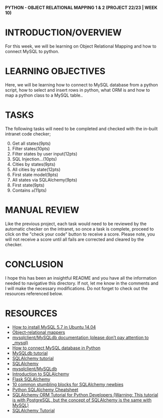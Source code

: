 **PYTHON - OBJECT RELATIONAL MAPPING 1 & 2 (PROJECT 22/23 | WEEK 10)**

# INTRODUCTION/OVERVIEW

For this week, we will be learning on Object Relational Mapping and how to connect MySQL to python.

# LEARNING OBJECTIVES

Here, we will be learning how to connect to MySQL database from a python script,
how to select and insert rows in python, what ORM is and how to map a python class to a MySQL table..

# TASKS

The following tasks will need to be completed and checked with the in-built intranet code checker;

0. Get all states(9pts)
1. Filter states(10pts)
2. Filter states by user input(12pts)
3. SQL Injection...(10pts)
4. Cities by states(9pts)
5. All cities by state(12pts)
6. First state model(9pts)
7. All states via SQLAlchemy(9pts)
8. First state(9pts)
9. Contains `a`(11pts)

# MANUAL REVIEW

Like the previous project, each task would need to be reviewed by the automatic checker on the intranet, so once a task is complete, proceed to click on the "check your code" button to receive a score. Please note, you will not receive a score until all fails are corrected and cleared by the checker.

# CONCLUSION

I hope this has been an insightful README and you have all the information needed to navigative this directory. If not, let me know in the comments and I will make the necessary modifications. Do not forget to check out the resources referenced below.

# RESOURCES

- [ How to install MySQL 5.7 in Ubuntu 14.04](https://intranet.alxswe.com/rltoken/AlpfGOhmK5bWOPMTw4uSSg)
- [Object-relational mappers](https://intranet.alxswe.com/rltoken/ZmguqMRVSJghEhTTODumoA)
- [mysqlclient/MySQLdb documentation (please don’t pay attention to \_mysql)](https://intranet.alxswe.com/rltoken/0cGwFzLsw4-XepmHszm8ow)
- [How to connect MySQL database in Python](https://intranet.alxswe.com/rltoken/VrMfiFz8ifKYRr-ZtW89Qw)
- [MySQLdb tutorial](https://intranet.alxswe.com/rltoken/87SU8TLYNO5BQV1sYh_Esg)
- [SQLAlchemy tutorial](https://intranet.alxswe.com/rltoken/5Dcdb0kxMDRAqINvRth_uA)
- [SQLAlchemy](https://intranet.alxswe.com/rltoken/5tUblgTy8As4Sp1pcy9iTA)
- [mysqlclient/MySQLdb](https://intranet.alxswe.com/rltoken/jr5OxZZ5J4eCLn0p6UzTlA)
- [Introduction to SQLAlchemy](https://intranet.alxswe.com/rltoken/GO-nqcCMnCiohM4VZl0ddg)
- [Flask SQLAlchemy](https://intranet.alxswe.com/rltoken/ADqCEeu_NzTIN9l0gvtfeg)
- [10 common stumbling blocks for SQLAlchemy newbies](https://intranet.alxswe.com/rltoken/QFfkVQ3XEutms1qbnYfYwg)
- [Python SQLAlchemy Cheatsheet](https://intranet.alxswe.com/rltoken/WhH2_AqfzHe_ck5MZfW_yA)
- [SQLAlchemy ORM Tutorial for Python Developers (Warning: This tutorial is with PostgreSQL, but the concept of SQLAlchemy is the same with MySQL)](https://intranet.alxswe.com/rltoken/4jbkUOWw9U07-LmhJ30LXA)
- [SQLAlchemy Tutorial](https://intranet.alxswe.com/rltoken/CHewJVpyl6ITrTB-RIglFQ)
